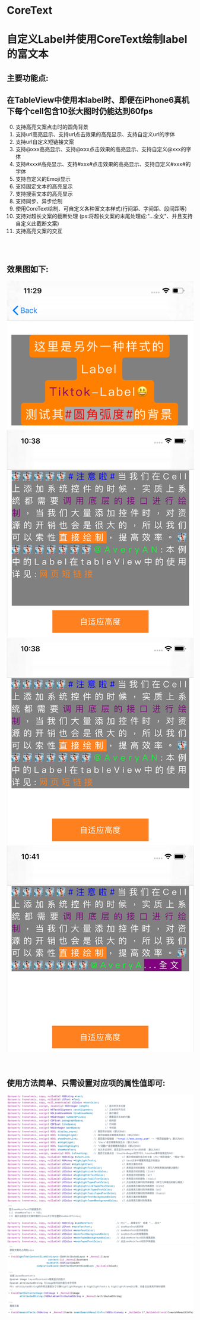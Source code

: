 # CoreText

自定义Label并使用CoreText绘制label的富文本<br>
======================================


主要功能点:<br>
--------------
在TableView中使用本label时、即便在iPhone6真机下每个cell包含10张大图时仍能达到60fps
--------------
0. 支持高亮文案点击时的圆角背景
1. 支持url高亮显示、支持url点击效果的高亮显示、支持自定义url的字体<br>
2. 支持url自定义短链接文案<br>
3. 支持@xxx高亮显示、支持@xxx点击效果的高亮显示、支持自定义@xxx的字体<br>
4. 支持#xxx#高亮显示、支持#xxx#点击效果的高亮显示、支持自定义#xxx#的字体<br>
5. 支持自定义的Emoji显示
6. 支持固定文本的高亮显示<br>
7. 支持搜索文本的高亮显示<br>
8. 支持同步、异步绘制<br>
9. 使用CoreText绘制、可自定义各种富文本样式(行间距、字间距、段间距等)<br>
10. 支持对超长文案的截断处理 (ps:将超长文案的末尾处理成:"...全文"、并且支持自定义此截断文案)<br>
11. 支持高亮文案的交互
<br>
<br>


效果图如下:<br>
------------
![圆角背景色](https://github.com/Avery-AN/CoreText/raw/master/DEMO_images/demo_0.png)<br>
![基本使用](https://github.com/Avery-AN/CoreText/raw/master/DEMO_images/demo_1.png)<br>
![自适应高度](https://github.com/Avery-AN/CoreText/raw/master/DEMO_images/demo_2.png)<br>
![截断文案示例](https://github.com/Avery-AN/CoreText/raw/master/DEMO_images/demo_3.png)<br>
<br>
<br>


使用方法简单、只需设置对应项的属性值即可:<br>
------------
![示例](https://github.com/Avery-AN/CoreText/raw/master/DEMO_images/demo_4.png)<br>
![示例](https://github.com/Avery-AN/CoreText/raw/master/DEMO_images/demo_5.png)<br>
![示例](https://github.com/Avery-AN/CoreText/raw/master/DEMO_images/demo_6.png)<br>
